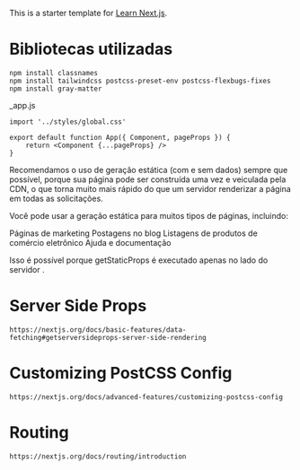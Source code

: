 This is a starter template for [Learn Next.js](https://nextjs.org/learn).

# Bibliotecas utilizadas

    npm install classnames
    npm install tailwindcss postcss-preset-env postcss-flexbugs-fixes
    npm install gray-matter

_app.js

    import '../styles/global.css'

    export default function App({ Component, pageProps }) {
        return <Component {...pageProps} />
    }


Recomendamos o uso de geração estática (com e sem dados) sempre que possível, porque sua página pode ser construída uma vez e veiculada pela CDN, o que torna muito mais rápido do que um servidor renderizar a página em todas as solicitações.

Você pode usar a geração estática para muitos tipos de páginas, incluindo:

Páginas de marketing
Postagens no blog
Listagens de produtos de comércio eletrônico
Ajuda e documentação

Isso é possível porque getStaticProps é executado apenas no lado do servidor .


# Server Side Props

    https://nextjs.org/docs/basic-features/data-fetching#getserversideprops-server-side-rendering

# Customizing PostCSS Config

    https://nextjs.org/docs/advanced-features/customizing-postcss-config

# Routing

    https://nextjs.org/docs/routing/introduction